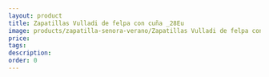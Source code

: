 ```yaml
---
layout: product
title: Zapatillas Vulladi de felpa con cuña _28Eu
image: products/zapatilla-senora-verano/Zapatillas Vulladi de felpa con cuña _28Eu.jpeg
price: 
tags: 
description: 
order: 0
---
```


